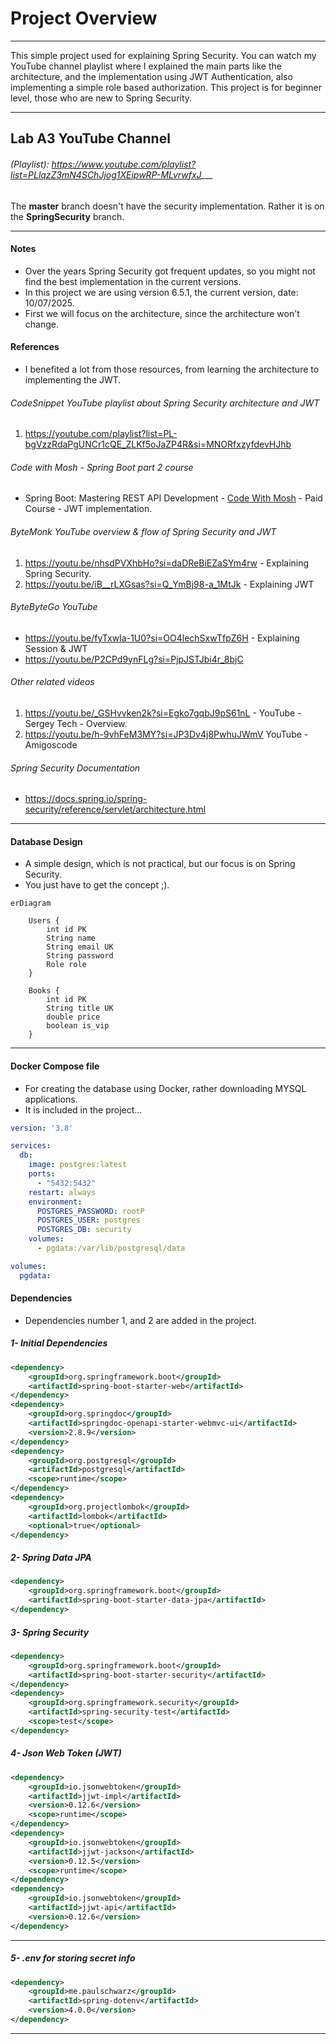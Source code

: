 # Project Overview
___
This simple project used for explaining Spring Security.
You can watch my YouTube channel playlist where I explained the main parts like the architecture, and the implementation using JWT Authentication, also implementing a simple role based authorization.
This project is for beginner level, those who are new to Spring Security.
____
## Lab A3 YouTube Channel
###### (Playlist): https://www.youtube.com/playlist?list=PLlqzZ3mN4SChJjog1XEipwRP-MLvrwfxJ___
The **master** branch doesn't have the security implementation. Rather it is on the **SpringSecurity** branch.
____
#### Notes
- Over the years Spring Security got frequent updates, so you might not find the best implementation in the current versions.
- In this project we are using version 6.5.1, the current version, date: 10/07/2025.
- First we will focus on the architecture, since the architecture won't change.
#### References
- I benefited a lot from those resources, from learning the architecture to implementing the JWT.
###### CodeSnippet YouTube playlist about Spring Security architecture and JWT
1. https://youtube.com/playlist?list=PL-bgVzzRdaPgUNCr1cQE_ZLKf5oJaZP4R&si=MNORfxzyfdevHJhb
###### Code with Mosh - Spring Boot part 2 course
- Spring Boot: Mastering REST API Development - [Code With Mosh](codewithmosh.com) - Paid Course - JWT implementation.
###### ByteMonk YouTube overview & flow of Spring Security and JWT
1. https://youtu.be/nhsdPVXhbHo?si=daDReBiEZaSYm4rw - Explaining Spring Security.
2. https://youtu.be/iB__rLXGsas?si=Q_YmBj98-a_1MtJk - Explaining JWT
###### ByteByteGo YouTube
- https://youtu.be/fyTxwIa-1U0?si=OO4lechSxwTfpZ6H - Explaining Session & JWT
- https://youtu.be/P2CPd9ynFLg?si=PjpJSTJbi4r_8bjC
###### Other related videos
1. https://youtu.be/_GSHvvken2k?si=Egko7gqbJ9pS61nL - YouTube - Sergey Tech - Overview.
2. https://youtu.be/h-9vhFeM3MY?si=JP3Dv4j8PwhuJWmV YouTube - Amigoscode
###### Spring Security Documentation
- https://docs.spring.io/spring-security/reference/servlet/architecture.html
---
#### Database Design
- A simple design, which is not practical, but our focus is on Spring Security.
- You just have to get the concept ;).
```mermaid
erDiagram

	Users {
		int id PK
		String name
		String email UK
		String password
		Role role
	}

	Books {
		int id PK
		String title UK
		double price
		boolean is_vip
	}

```
____
#### Docker Compose file
- For creating the database using Docker, rather downloading MYSQL applications.
- It is included in the project...
```yaml
version: '3.8'

services:
  db:
    image: postgres:latest
    ports:
      - "5432:5432"
    restart: always
    environment:
      POSTGRES_PASSWORD: rootP
      POSTGRES_USER: postgres
      POSTGRES_DB: security
    volumes:
      - pgdata:/var/lib/postgresql/data

volumes:
  pgdata:
```
#### Dependencies
- Dependencies number 1, and 2 are added in the project.
##### 1- Initial Dependencies
```xml
<dependency>
	<groupId>org.springframework.boot</groupId>
	<artifactId>spring-boot-starter-web</artifactId>
</dependency>
<dependency>
	<groupId>org.springdoc</groupId>
	<artifactId>springdoc-openapi-starter-webmvc-ui</artifactId>
	<version>2.8.9</version>
</dependency>
<dependency>
	<groupId>org.postgresql</groupId>
	<artifactId>postgresql</artifactId>
	<scope>runtime</scope>
</dependency>
<dependency>
	<groupId>org.projectlombok</groupId>
	<artifactId>lombok</artifactId>
	<optional>true</optional>
</dependency>
```
##### 2- Spring Data JPA
```xml
<dependency>
	<groupId>org.springframework.boot</groupId>
	<artifactId>spring-boot-starter-data-jpa</artifactId>
</dependency>
```
##### 3- Spring Security
```xml
<dependency>
	<groupId>org.springframework.boot</groupId>
	<artifactId>spring-boot-starter-security</artifactId>
</dependency>
<dependency>
	<groupId>org.springframework.security</groupId>
	<artifactId>spring-security-test</artifactId>
	<scope>test</scope>
</dependency>
```
##### 4- Json Web Token (JWT)
```xml
<dependency>
	<groupId>io.jsonwebtoken</groupId>
	<artifactId>jjwt-impl</artifactId>
	<version>0.12.6</version>
	<scope>runtime</scope>
</dependency>
<dependency>
	<groupId>io.jsonwebtoken</groupId>
	<artifactId>jjwt-jackson</artifactId>
	<version>0.12.5</version>
	<scope>runtime</scope>
</dependency>
<dependency>
	<groupId>io.jsonwebtoken</groupId>
	<artifactId>jjwt-api</artifactId>
	<version>0.12.6</version>
</dependency>
```
___
##### 5- .env for storing secret info
```xml
<dependency>
	<groupId>me.paulschwarz</groupId>
	<artifactId>spring-dotenv</artifactId>
	<version>4.0.0</version>
</dependency>
```
____



